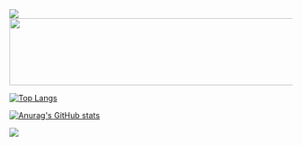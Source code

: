 <img src="https://capsule-render.vercel.app/api?type=waving&color=BDBDC8&height=150&section=header" />

<a href="https://github.com/devxb/gitanimals">
  <img
    src="https://render.gitanimals.org/lines/anyeok?pet-id=644015717991061782"
    width="600"
    height="120"
  />
</a>

[![Top Langs](https://github-readme-stats.vercel.app/api/top-langs/?username=anyeok)](https://github.com/anuraghazra/github-readme-stats)

[![Anurag's GitHub stats](https://github-readme-stats.vercel.app/api?username=anyeok)](https://github.com/anuraghazra/github-readme-stats)

<img src="https://capsule-render.vercel.app/api?type=waving&color=BDBDC8&height=150&section=footer" />
